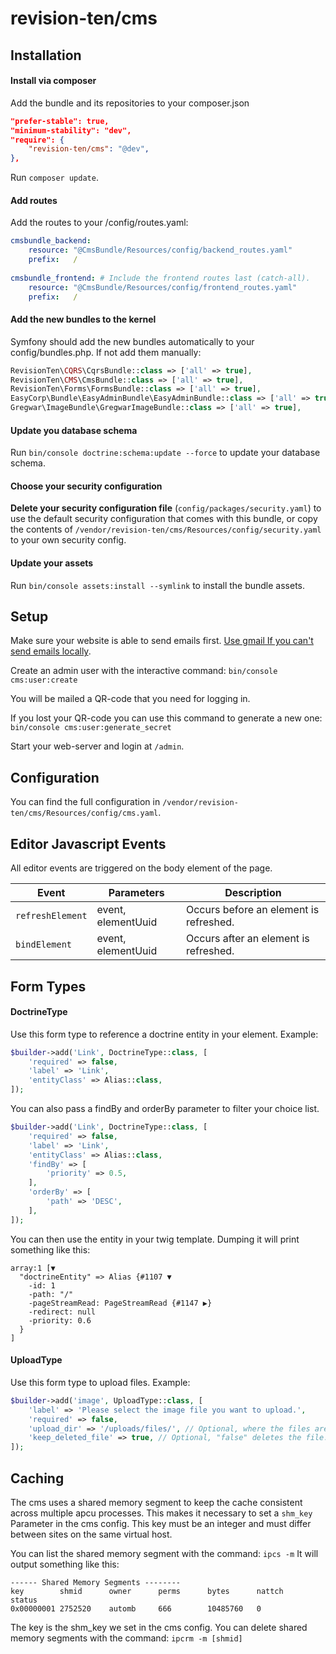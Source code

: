 # revision-ten/cms

## Installation

#### Install via composer

Add the bundle and its repositories to your composer.json
```JSON
"prefer-stable": true,
"minimum-stability": "dev",
"require": {
    "revision-ten/cms": "@dev",
},
```

Run `composer update`.

#### Add routes

Add the routes to your /config/routes.yaml:
```YAML
cmsbundle_backend:
    resource: "@CmsBundle/Resources/config/backend_routes.yaml"
    prefix:   /
    
cmsbundle_frontend: # Include the frontend routes last (catch-all).
    resource: "@CmsBundle/Resources/config/frontend_routes.yaml"
    prefix:   /

```

#### Add the new bundles to the kernel

Symfony should add the new bundles automatically to your config/bundles.php.
If not add them manually:
```PHP
RevisionTen\CQRS\CqrsBundle::class => ['all' => true],
RevisionTen\CMS\CmsBundle::class => ['all' => true],
RevisionTen\Forms\FormsBundle::class => ['all' => true],
EasyCorp\Bundle\EasyAdminBundle\EasyAdminBundle::class => ['all' => true],
Gregwar\ImageBundle\GregwarImageBundle::class => ['all' => true],
```

#### Update you database schema

Run `bin/console doctrine:schema:update --force` to update your database schema.

#### Choose your security configuration

**Delete your security configuration file** (`config/packages/security.yaml`) to use the default security configuration that comes with this bundle, or copy the contents of `/vendor/revision-ten/cms/Resources/config/security.yaml` to your own security config.

#### Update your assets

Run `bin/console assets:install --symlink` to install the bundle assets.

## Setup

Make sure your website is able to send emails first. [Use gmail If you can't send emails locally](https://symfony.com/doc/current/email.html#using-gmail-to-send-emails).

Create an admin user with the interactive command: `bin/console cms:user:create`

You will be mailed a QR-code that you need for logging in.

If you lost your QR-code you can use this command to generate a new one: `bin/console cms:user:generate_secret`

Start your web-server and login at `/admin`.

## Configuration

You can find the full configuration in `/vendor/revision-ten/cms/Resources/config/cms.yaml`.

## Editor Javascript Events

All editor events are triggered on the body element of the page.

| Event | Parameters | Description |
|---|---|---|
| `refreshElement` | event, elementUuid | Occurs before an element is refreshed. |
| `bindElement` | event, elementUuid | Occurs after an element is refreshed. |


## Form Types

#### DoctrineType

Use this form type to reference a doctrine entity in your element. Example:

```PHP
$builder->add('Link', DoctrineType::class, [
    'required' => false,
    'label' => 'Link',
    'entityClass' => Alias::class,
]);
```

You can also pass a findBy and orderBy parameter to filter your choice list.

```PHP
$builder->add('Link', DoctrineType::class, [
    'required' => false,
    'label' => 'Link',
    'entityClass' => Alias::class,
    'findBy' => [
        'priority' => 0.5,
    ],
    'orderBy' => [
        'path' => 'DESC',
    ],
]);
```

You can then use the entity in your twig template. Dumping it will print something like this:

```
array:1 [▼
  "doctrineEntity" => Alias {#1107 ▼
    -id: 1
    -path: "/"
    -pageStreamRead: PageStreamRead {#1147 ▶}
    -redirect: null
    -priority: 0.6
  }
]
```

#### UploadType

Use this form type to upload files. Example:

```PHP
$builder->add('image', UploadType::class, [
    'label' => 'Please select the image file you want to upload.',
    'required' => false,
    'upload_dir' => '/uploads/files/', // Optional, where the files are stored in the public folder.
    'keep_deleted_file' => true, // Optional, "false" deletes the file.
]);
```

## Caching

The cms uses a shared memory segment to keep the cache consistent across multiple apcu processes.
This makes it necessary to set a `shm_key` Parameter in the cms config. This key must be an integer and must differ between sites on the same virtual host.

You can list the shared memory segment with the command: `ipcs -m`
It will output something like this:
```
------ Shared Memory Segments --------
key        shmid      owner      perms      bytes      nattch     status                         
0x00000001 2752520    automb     666        10485760   0   
```
The key is the shm_key we set in the cms config. You can delete shared memory segments with the command: `ipcrm -m [shmid]`

